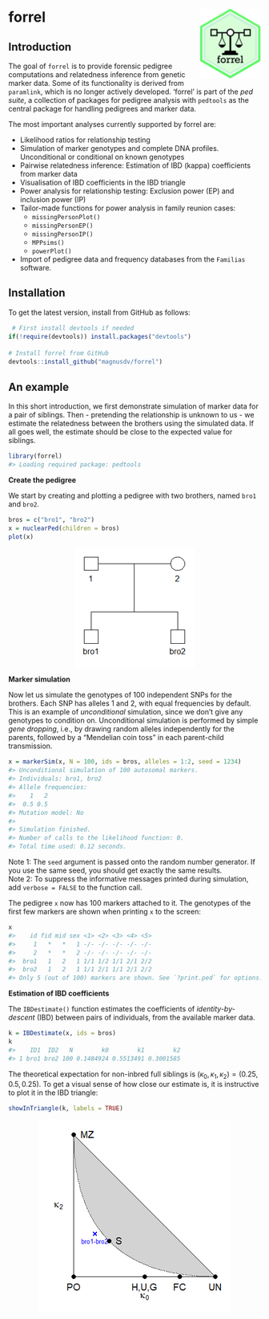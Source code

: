 <!-- README.md is generated from README.Rmd. Please edit that file -->

forrel <img src="man/figures/logo.png" align="right" height=140/>
=================================================================

Introduction
------------

The goal of `forrel` is to provide forensic pedigree computations and
relatedness inference from genetic marker data. Some of its
functionality is derived from `paramlink`, which is no longer actively
developed. ‘forrel’ is part of the *ped suite*, a collection of packages
for pedigree analysis with `pedtools` as the central package for
handling pedigrees and marker data.

The most important analyses currently supported by forrel are:

-   Likelihood ratios for relationship testing
-   Simulation of marker genotypes and complete DNA profiles.
    Unconditional or conditional on known genotypes
-   Pairwise relatedness inference: Estimation of IBD (kappa)
    coefficients from marker data
-   Visualisation of IBD coefficients in the IBD triangle
-   Power analysis for relationship testing: Exclusion power (EP) and
    inclusion power (IP)
-   Tailor-made functions for power analysis in family reunion cases:
    -   `missingPersonPlot()`
    -   `missingPersonEP()`
    -   `missingPersonIP()`
    -   `MPPsims()`
    -   `powerPlot()`
-   Import of pedigree data and frequency databases from the `Familias`
    software.

Installation
------------

To get the latest version, install from GitHub as follows:

``` r
 # First install devtools if needed
if(!require(devtools)) install.packages("devtools")

# Install forrel from GitHub
devtools::install_github("magnusdv/forrel")
```

An example
----------

In this short introduction, we first demonstrate simulation of marker
data for a pair of siblings. Then - pretending the relationship is
unknown to us - we estimate the relatedness between the brothers using
the simulated data. If all goes well, the estimate should be close to
the expected value for siblings.

``` r
library(forrel)
#> Loading required package: pedtools
```

**Create the pedigree**

We start by creating and plotting a pedigree with two brothers, named
`bro1` and `bro2`.

``` r
bros = c("bro1", "bro2")
x = nuclearPed(children = bros)
plot(x)
```

<img src="man/figures/README-sibs-1.png" style="display: block; margin: auto;" />

**Marker simulation**

Now let us simulate the genotypes of 100 independent SNPs for the
brothers. Each SNP has alleles 1 and 2, with equal frequencies by
default. This is an example of *unconditional* simulation, since we
don’t give any genotypes to condition on. Unconditional simulation is
performed by simple *gene dropping*, i.e., by drawing random alleles
independently for the parents, followed by a “Mendelian coin toss” in
each parent-child transmission.

``` r
x = markerSim(x, N = 100, ids = bros, alleles = 1:2, seed = 1234)
#> Unconditional simulation of 100 autosomal markers.
#> Individuals: bro1, bro2
#> Allele frequencies:
#>    1   2
#>  0.5 0.5
#> Mutation model: No 
#> 
#> Simulation finished.
#> Number of calls to the likelihood function: 0.
#> Total time used: 0.12 seconds.
```

Note 1: The `seed` argument is passed onto the random number generator.
If you use the same seed, you should get exactly the same results.  
Note 2: To suppress the informative messages printed during simulation,
add `verbose = FALSE` to the function call.

The pedigree `x` now has 100 markers attached to it. The genotypes of
the first few markers are shown when printing `x` to the screen:

``` r
x
#>    id fid mid sex <1> <2> <3> <4> <5>
#>     1   *   *   1 -/- -/- -/- -/- -/-
#>     2   *   *   2 -/- -/- -/- -/- -/-
#>  bro1   1   2   1 1/1 1/2 1/1 2/1 2/2
#>  bro2   1   2   1 1/1 2/1 1/1 2/1 2/2
#> Only 5 (out of 100) markers are shown. See `?print.ped` for options.
```

**Estimation of IBD coefficients**

The `IBDestimate()` function estimates the coefficients of
*identity-by-descent* (IBD) between pairs of individuals, from the
available marker data.

``` r
k = IBDestimate(x, ids = bros)
k
#>    ID1  ID2   N        k0        k1        k2
#> 1 bro1 bro2 100 0.1484924 0.5513491 0.3001585
```

The theoretical expectation for non-inbred full siblings is
(*κ*<sub>0</sub>, *κ*<sub>1</sub>, *κ*<sub>2</sub>) = (0.25, 0.5, 0.25).
To get a visual sense of how close our estimate is, it is instructive to
plot it in the IBD triangle:

``` r
showInTriangle(k, labels = TRUE)
```

<img src="man/figures/README-triangle-1.png" style="display: block; margin: auto;" />
